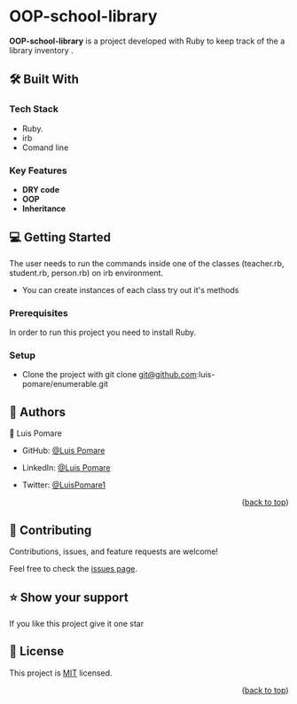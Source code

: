 # OOP-school-library

**OOP-school-library** is a project developed with Ruby to keep track of the a library inventory
.
## 🛠 Built With <a name="built-with"></a>

### Tech Stack <a name="tech-stack"></a>

- Ruby.
- irb
- Comand line

### Key Features <a name="key-features"></a>

- **DRY code**
- **OOP**
- **Inheritance**


## 💻 Getting Started <a name="getting-started"></a>


The user needs to run the commands inside one of the classes (teacher.rb, student.rb, person.rb) on irb environment.

- You can create instances of each class try out it's methods

### Prerequisites

In order to run this project you need to install Ruby.

### Setup
- Clone the project with git clone git@github.com:luis-pomare/enumerable.git

## 👥 Authors <a name="authors"></a>

👤 Luis Pomare

- GitHub: [@Luis Pomare](https://github.com/luis-pomare)

- LinkedIn: [@Luis Pomare](https://www.linkedin.com/in/luis-pomare-388116225/)

- Twitter: [@LuisPomare1](https://twitter.com/LuisPomare1)

<p align="right">(<a href="#readme-top">back to top</a>)</p>

## 🤝 Contributing <a name="contributing"></a>

Contributions, issues, and feature requests are welcome!

Feel free to check the [issues page](https://github.com/luis-pomare/enumerable/issues).

## ⭐️ Show your support <a name="support"></a>

If you like this project give it one star

## 📝 License <a name="license"></a>

This project is [MIT](./LICENSE) licensed.

<p align="right">(<a href="#readme-top">back to top</a>)</p>